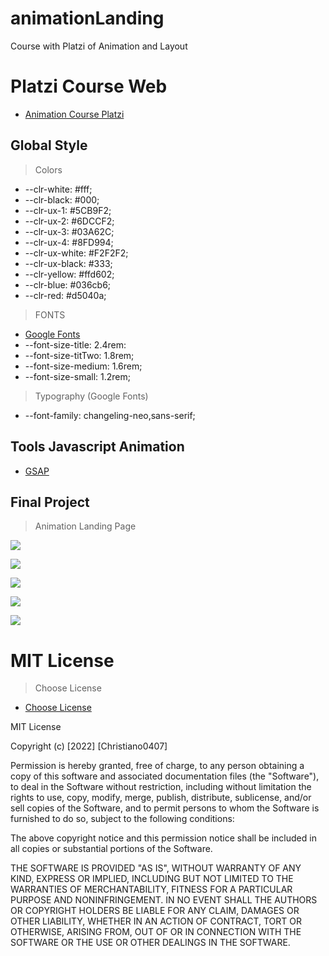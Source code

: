 # animationLanding

Course with Platzi of Animation and Layout

# Platzi Course Web

- [Animation Course Platzi](https://platzi.com/home)

## Global Style

> Colors

- --clr-white: #fff;
- --clr-black: #000;
- --clr-ux-1: #5CB9F2;
- --clr-ux-2: #6DCCF2;
- --clr-ux-3: #03A62C;
- --clr-ux-4: #8FD994;
- --clr-ux-white: #F2F2F2;
- --clr-ux-black: #333;
- --clr-yellow: #ffd602;
- --clr-blue: #036cb6;
- --clr-red: #d5040a;

> FONTS

- [Google Fonts](https://fonts.google.com/)
- --font-size-title: 2.4rem:
- --font-size-titTwo: 1.8rem;
- --font-size-medium: 1.6rem;
- --font-size-small: 1.2rem;

> Typography (Google Fonts)

- --font-family: changeling-neo,sans-serif;

## Tools Javascript Animation

- [GSAP](https://greensock.com/gsap/)

## Final Project

> Animation Landing Page

![](../animationLanding/src/assets/img/animationLanding01.png)

![](../animationLanding/src/assets/img/animationLanding02.png)

![](../animationLanding/src/assets/img/animationLanding03.png)

![](../animationLanding/src/assets/img/animationLanding04.png)

![](../animationLanding/src/assets/img/animationLanding05.png)

# MIT License

> Choose License

- [Choose License](https://choosealicense.com/)

MIT License

Copyright (c) [2022] [Christiano0407]

Permission is hereby granted, free of charge, to any person obtaining a copy of this software and associated documentation files (the "Software"), to deal in the Software without restriction, including without limitation the rights to use, copy, modify, merge, publish, distribute, sublicense, and/or sell copies of the Software, and to permit persons to whom the Software is furnished to do so, subject to the following conditions:

The above copyright notice and this permission notice shall be included in all copies or substantial portions of the Software.

THE SOFTWARE IS PROVIDED "AS IS", WITHOUT WARRANTY OF ANY KIND, EXPRESS OR IMPLIED, INCLUDING BUT NOT LIMITED TO THE WARRANTIES OF MERCHANTABILITY, FITNESS FOR A PARTICULAR PURPOSE AND NONINFRINGEMENT. IN NO EVENT SHALL THE AUTHORS OR COPYRIGHT HOLDERS BE LIABLE FOR ANY CLAIM, DAMAGES OR OTHER LIABILITY, WHETHER IN AN ACTION OF CONTRACT, TORT OR OTHERWISE, ARISING FROM, OUT OF OR IN CONNECTION WITH THE SOFTWARE OR THE USE OR OTHER DEALINGS IN THE SOFTWARE.
